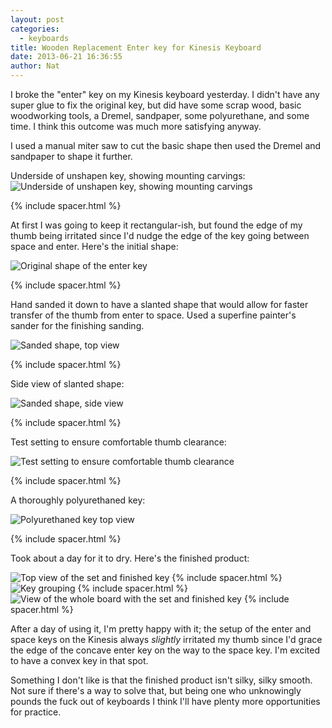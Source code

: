 ```yaml
---
layout: post
categories:
  - keyboards
title: Wooden Replacement Enter key for Kinesis Keyboard
date: 2013-06-21 16:36:55
author: Nat
---
```

I broke the "enter" key on my Kinesis keyboard yesterday.  I didn't have any
super glue to fix the original key, but did have some scrap wood, basic woodworking tools, a Dremel, sandpaper, some polyurethane, and some time.  I think this outcome was much more satisfying anyway.

I used a manual miter saw to cut the basic shape then used the Dremel and
sandpaper to shape it further.

Underside of unshapen key, showing mounting carvings:
![Underside of unshapen key, showing mounting carvings][Unshapen key underside]

{% include spacer.html %}

At first I was going to keep it rectangular-ish, but found the edge of my thumb
being irritated since I'd nudge the edge of the key going between space and
enter.  Here's the initial shape:

![Original shape of the enter key][Initial shape]

{% include spacer.html %}

Hand sanded it down to have a slanted shape that would allow for faster transfer
of the thumb from enter to space.  Used a superfine painter's sander for the
finishing sanding.

![Sanded shape, top view][Sanded shape top]

{% include spacer.html %}

Side view of slanted shape:

![Sanded shape, side view][Sanded shape side]

{% include spacer.html %}

Test setting to ensure comfortable thumb clearance:

![Test setting to ensure comfortable thumb clearance][Test setting]

{% include spacer.html %}

A thoroughly polyurethaned key:

![Polyurethaned key top view][Polyurethaned key top view]

{% include spacer.html %}

Took about a day for it to dry.  Here's the finished product:

![Top view of the set and finished key][Key finished close view]
{% include spacer.html %}
![Key grouping][Key finished mid view]
{% include spacer.html %}
![View of the whole board with the set and finished key][Key finished whole board]
{% include spacer.html %}

[Unshapen key underside]: http://narf.openphoto.me.s3.amazonaws.com/custom/201306/IMG_20130620_154856-6bed44_870x870.jpg "Preshapen key showing carved mounting brackets on underside"
[Initial shape]: http://narf.openphoto.me.s3.amazonaws.com/custom/201306/IMG_20130620_154932-245558_870x870.jpg
[Sanded shape top]: http://narf.openphoto.me.s3.amazonaws.com/custom/201306/IMG_20130620_161041-987d51_870x870.jpg
[Sanded shape side]: http://narf.openphoto.me.s3.amazonaws.com/custom/201306/IMG_20130620_161024-9744a5_870x870.jpg
[Test setting]: http://narf.openphoto.me.s3.amazonaws.com/custom/201306/IMG_20130620_161308-69294c_870x870.jpg
[Polyurethaned key top view]: http://narf.openphoto.me.s3.amazonaws.com/custom/201306/IMG_20130620_162132-2f6776_870x870.jpg
[Key finished close view]: http://narf.openphoto.me.s3.amazonaws.com/custom/201306/IMG_20130621_154946-823c39_870x870.jpg
[Key finished mid view]: http://narf.openphoto.me.s3.amazonaws.com/custom/201306/IMG_20130621_155002-76d0a8_870x870.jpg
[Key finished whole board]: http://narf.openphoto.me.s3.amazonaws.com/custom/201306/IMG_20130621_161526-2cb804_870x870.jpg

After a day of using it, I'm pretty happy with it; the setup of the enter and
space keys on the Kinesis always *slightly* irritated my thumb since I'd grace the
edge of the concave enter key on the way to the space key.  I'm excited to have
a convex key in that spot.

Something I don't like is that the finished product isn't silky, silky smooth.  Not
sure if there's a way to solve that, but being one who unknowingly pounds the
fuck out of keyboards I think I'll have plenty more opportunities for practice.


